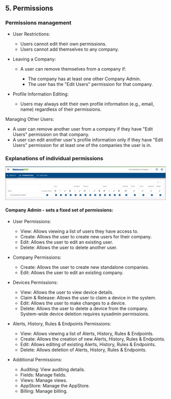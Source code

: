 ## 5. Permissions

### Permissions management

- User Restrictions:

  - Users cannot edit their own permissions.
  - Users cannot add themselves to any company.

- Leaving a Company:

  - A user can remove themselves from a company if:

    - The company has at least one other Company Admin.
    - The user has the "Edit Users" permission for that company.

- Profile Information Editing:
  - Users may always edit their own profile information (e.g., email, name) regardless of their permissions.

Managing Other Users:

- A user can remove another user from a company if they have "Edit Users" permission on that company.
- A user can edit another user's profile information only if they have "Edit Users" permission for at least one of the companies the user is in.

### Explanations of individual permissions

![user_permissions](../../images/user-permissions.png "Permissions")

#### Company Admin - sets a fixed set of permissions:

- User Permissions:

  - View: Allows viewing a list of users they have access to.
  - Create: Allows the user to create new users for their company.
  - Edit: Allows the user to edit an existing user.
  - Delete: Allows the user to delete another user.

- Company Permissions:

  - Create: Allows the user to create new standalone companies.
  - Edit: Allows the user to edit an existing company.

- Devices Permissions:

  - View: Allows the user to view device details.
  - Claim & Release: Allows the user to claim a device in the system.
  - Edit: Allows the user to make changes to a device.
  - Delete: Allows the user to delete a device from the company. System-wide device deletion requires sysadmin permissions.

- Alerts, History, Rules & Endpoints Permissions:

  - View: Allows viewing a list of Alerts, History, Rules & Endpoints.
  - Create: Allows the creation of new Alerts, History, Rules & Endpoints.
  - Edit: Allows editing of existing Alerts, History, Rules & Endpoints.
  - Delete: Allows deletion of Alerts, History, Rules & Endpoints.

- Additional Permissions:
  - Auditing: View auditing details.
  - Fields: Manage fields.
  - Views: Manage views.
  - AppStore: Manage the AppStore.
  - Billing: Manage billing.
